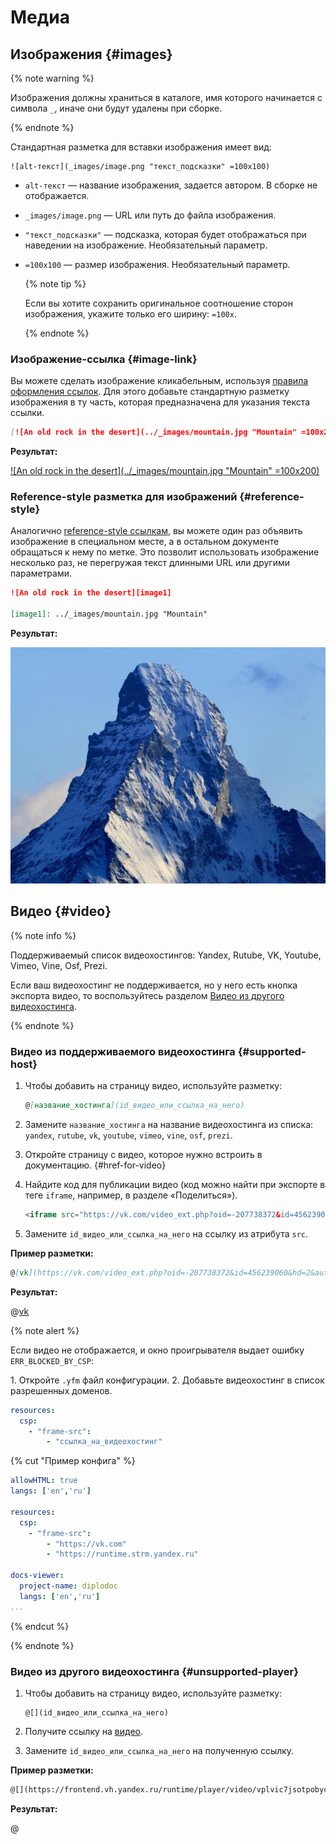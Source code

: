 # Медиа

## Изображения {#images}

{% note warning %}

Изображения должны храниться в каталоге, имя которого начинается с символа `_`, иначе они будут удалены при сборке.

{% endnote %}

Стандартная разметка для вставки изображения имеет вид:
```
![alt-текст](_images/image.png "текст_подсказки" =100x100)
```

  * `alt-текст` —  название изображения, задается автором. В сборке не отображается.
  * `_images/image.png` — URL или путь до файла изображения.
  * `"текст_подсказки"` — подсказка, которая будет отображаться при наведении на изображение. Необязательный параметр.
  * `=100x100` — размер изображения. Необязательный параметр.

    {% note tip %}

    Если вы хотите сохранить оригинальное соотношение сторон изображения, укажите только его ширину: `=100x`.

    {% endnote %}

### Изображение-ссылка {#image-link}

Вы можете сделать изображение кликабельным, используя [правила оформления ссылок](./links.md). Для этого добавьте стандартную разметку изображения в ту часть, которая предназначена для указания текста ссылки.

```markdown
[![An old rock in the desert](../_images/mountain.jpg "Mountain" =100x200)](https://yandex.com/images/search?text=mountain)
```

**Результат:**

[![An old rock in the desert](../_images/mountain.jpg "Mountain" =100x200)](https://yandex.com/images/search?text=mountain)

### Reference-style разметка для изображений {#reference-style}

Аналогично [reference-style ссылкам](./links.md#reference-style), вы можете один раз объявить изображение в специальном месте, а в остальном документе обращаться к нему по метке. Это позволит использовать изображение несколько раз, не перегружая текст длинными URL или другими параметрами.

```markdown
![An old rock in the desert][image1]

[image1]: ../_images/mountain.jpg "Mountain"
```

**Результат:**

![An old rock in the desert][image1]

[image1]: ../_images/mountain.jpg "Mountain"

## Видео {#video}

{% note info %}

Поддерживаемый список видеохостингов: Yandex, Rutube, VK, Youtube, Vimeo, Vine, Osf, Prezi.

Если ваш видеохостинг не поддерживается, но у него есть кнопка экспорта видео, то воспользуйтесь разделом [Видео из другого видеохостинга](#unsupported-player).

{% endnote %}

### Видео из поддерживаемого видеохостинга {#supported-host}

1. Чтобы добавить на страницу видео, используйте разметку:

    ```markdown
    @[название_хостинга](id_видео_или_ссылка_на_него)
    ```

1. Замените `название_хостинга` на название видеохостинга из списка: `yandex`, `rutube`, `vk`, `youtube`, `vimeo`, `vine`, `osf`, `prezi`.

1. Откройте страницу с видео, которое нужно встроить в документацию. {#href-for-video}

1. Найдите код для публикации видео (код можно найти при экспорте в теге `iframe`, например, в разделе «Поделиться»).

    ```html
    <iframe src="https://vk.com/video_ext.php?oid=-207738372&id=456239060&hd=2&autoplay=1" width="853" height="480" allow="autoplay; encrypted-media; fullscreen; picture-in-picture; screen-wake-lock;" frameborder="0" allowfullscreen></iframe>
    ```

1. Замените `id_видео_или_ссылка_на_него` на ссылку из атрибута `src`.

**Пример разметки:**

```markdown
@[vk](https://vk.com/video_ext.php?oid=-207738372&id=456239060&hd=2&autoplay=1)
```

**Результат:**

@[vk](https://vk.com/video_ext.php?oid=-207738372&id=456239060&hd=2&autoplay=1)

{% note alert %}

Если видео не отображается, и окно проигрывателя выдает ошибку `ERR_BLOCKED_BY_CSP`:

1\. Откройте `.yfm` файл конфигурации.
2\. Добавьте видеохостинг в список разрешенных доменов.

```yaml
resources:
  csp:
    - "frame-src":
        - "ссылка_на_видеохостинг"
```

{% cut "Пример конфига" %}

```yaml
allowHTML: true
langs: ['en','ru']

resources:
  csp:
    - "frame-src":
        - "https://vk.com"
        - "https://runtime.strm.yandex.ru"

docs-viewer:
  project-name: diplodoc
  langs: ['en','ru']
...
```

{% endcut %}

{% endnote %}

### Видео из другого видеохостинга {#unsupported-player}

1. Чтобы добавить на страницу видео, используйте разметку:

    ```
    @[](id_видео_или_ссылка_на_него)
    ```

1. Получите ссылку на [видео](#href-for-video).

1. Замените `id_видео_или_ссылка_на_него` на полученную ссылку.

**Пример разметки:**

```markdown
@[](https://frontend.vh.yandex.ru/runtime/player/video/vplvic7jsotpobyc7o5b?autoplay=0&branding=0&from=documentation&mute=0&redirect_from=ugc)
```

**Результат:**

@[](https://frontend.vh.yandex.ru/runtime/player/video/vplvic7jsotpobyc7o5b?autoplay=0&branding=0&from=documentation&mute=0&redirect_from=ugc)